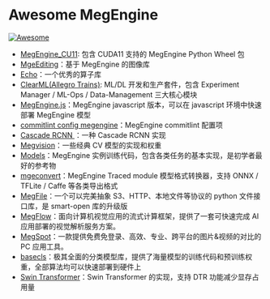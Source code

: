 # Awesome MegEngine

[![Awesome](https://awesome.re/badge.svg)](https://awesome.re)

* [MegEngine_CU11](https://github.com/Qsingle/MegEngine_CU11): 包含 CUDA11 支持的 MegEngine Python Wheel 包
* [MgeEditing](https://github.com/Feynman1999/MgeEditing)：基于 MegEngine 的图像库
* [Echo](https://github.com/digantamisra98/Echo)：一个优秀的算子库
* [ClearML(Allegro Trains)](https://github.com/allegroai/clearml): ML/DL 开发和生产套件，包含 Experiment Manager / ML-Ops / Data-Management 三大核心模块
* [MegEngine.js](https://www.npmjs.com/package/megenginejs)：MegEngine javascript 版本，可以在 javascript 环境中快速部署 MegEngine 模型
* [commitlint config megengine](https://www.npmjs.com/package/commitlint-config-megengine?activeTab=readme)：MegEngine commitlint 配置项
*  [Cascade RCNN ](https://github.com/Antinomy20001/Megvii-AI-Traffic-Sign-Detection-Open-Source-Competition---Unofficial-2nd-Place-Solution)：一种 Cascade RCNN 实现
*  [Megvision](https://github.com/Qsingle/Megvision)：一些经典 CV 模型的实现和权重
* [Models](https://github.com/MegEngine/Models)：MegEngine 实例训练代码，包含各类任务的基本实现，是初学者最好的参考物
* [mgeconvert](https://github.com/MegEngine/mgeconvert)：MegEngine Traced module 模型格式转换器，支持 ONNX / TFLite / Caffe 等各类导出格式
* [MegFile](https://github.com/megvii-research/megfile)：一个可以完美抽象 S3、HTTP、本地文件等协议的 python 文件接口库，是 smart-open 库的升级版
* [MegFlow](https://github.com/MegEngine/MegFlow)：面向计算机视觉应用的流式计算框架，提供了一套可快速完成 AI 应用部署的视觉解析服务方案。
* [MegSpot](https://github.com/MegEngine/MegSpot)：一款提供免费免登录、高效、专业、跨平台的图片&视频的对比的 PC 应用工具。
* [basecls](https://github.com/megvii-research/basecls)：极其全面的分类模型库，提供了海量模型的训练代码和预训练权重，全部算法均可以快速部署到硬件上
* [Swin Transformer](https://github.com/MegEngine/swin-transformer)：Swin Transformer 的实现，支持 DTR 功能减少显存占用量

